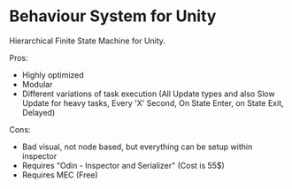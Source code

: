 # Behaviour System for Unity
Hierarchical Finite State Machine for Unity.

Pros:
- Highly optimized
- Modular
- Different variations of task execution (All Update types and also Slow Update for heavy tasks, Every 'X' Second, On State Enter, on State Exit, Delayed)

Cons:
- Bad visual, not node based, but everything can be setup within inspector
- Requires "Odin - Inspector and Serializer" (Cost is 55$)
- Requires MEC (Free)
